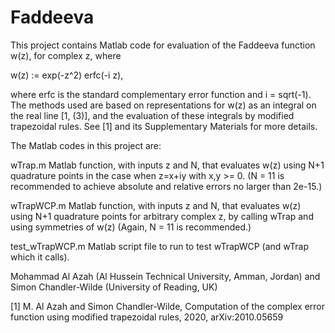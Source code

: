 # Faddeeva

This project contains Matlab code for evaluation of the Faddeeva function w(z), for complex z, where

w(z) := exp(-z^2) erfc(-i z),

where erfc is the standard complementary error function and i = sqrt(-1). The methods used are based on representations for w(z) as an integral on the real line [1, (3)], and the evaluation of these integrals by modified trapezoidal rules. See [1] and its Supplementary Materials for more details.

The Matlab codes in this project are:

wTrap.m         Matlab function, with inputs z and N, that evaluates w(z) using N+1 quadrature points in the case when z=x+iy with x,y >= 0. 
                (N = 11 is recommended to achieve absolute and relative errors no larger than 2e-15.) 
                
wTrapWCP.m      Matlab function, with inputs z and N, that evaluates w(z) using N+1 quadrature points for arbitrary complex z, by calling wTrap and using symmetries of w(z)
                (Again, N = 11 is recommended.)
                
test_wTrapWCP.m Matlab script file to run to test wTrapWCP (and wTrap which it calls).
            

Mohammad Al Azah (Al Hussein Technical University, Amman, Jordan) and
Simon Chandler-Wilde (University of Reading, UK)

[1] M. Al Azah and Simon Chandler-Wilde, Computation of the complex error function using modified trapezoidal rules, 2020, arXiv:2010.05659
